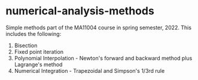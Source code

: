 # numerical-analysis-methods
Simple methods part of the MA11004 course in spring semester, 2022. This includes the following:
1. Bisection
2. Fixed point iteration
3. Polynomial Interpolation - Newton's forward and backward method plus Lagrange's method
4. Numerical Integration - Trapezoidal and Simpson's 1/3rd rule 
